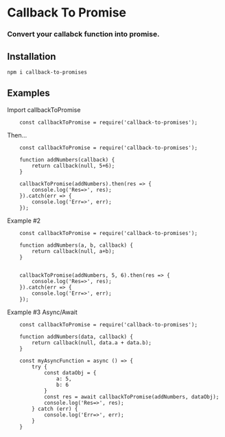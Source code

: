 # Callback To Promise

### Convert your callabck function into promise.

## Installation

`npm i callback-to-promises`

## Examples

Import callbackToPromise

```
    const callbackToPromise = require('callback-to-promises');
```

Then...

``` 
    const callbackToPromise = require('callback-to-promises');

    function addNumbers(callback) {
        return callback(null, 5+6);
    }

    callbackToPromise(addNumbers).then(res => {
        console.log('Res=>', res);
    }).catch(err => {
        console.log('Err=>', err);
    });
```

Example #2

```
    const callbackToPromise = require('callback-to-promises');

    function addNumbers(a, b, callback) {
        return callback(null, a+b);
    }


    callbackToPromise(addNumbers, 5, 6).then(res => {
        console.log('Res=>', res);
    }).catch(err => {
        console.log('Err=>', err);
    });

```

Example #3 Async/Await

```
    const callbackToPromise = require('callback-to-promises');

    function addNumbers(data, callback) {
        return callback(null, data.a + data.b);
    }

    const myAsyncFunction = async () => {
        try {
            const dataObj = {
                a: 5,
                b: 6
            }
            const res = await callbackToPromise(addNumbers, dataObj);
            console.log('Res=>', res);
        } catch (err) {
            console.log('Err=>', err);
        }
    }
```
